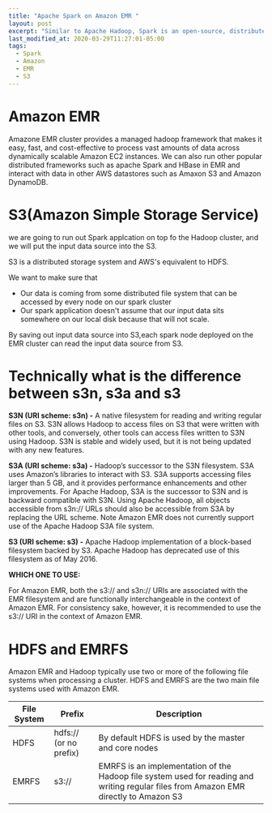 ```yaml
---
title: "Apache Spark on Amazon EMR "
layout: post
excerpt: "Similar to Apache Hadoop, Spark is an open-source, distributed processing system commonly used for big data workloads. ... You can install Spark on an EMR cluster along with other Hadoop applications, and it can also leverage the EMR file system (EMRFS) to directly access data in Amazon S3."
last_modified_at: 2020-03-29T11:27:01-05:00
tags:
  - Spark
  - Amazon
  - EMR
  - S3
---
```


# Amazon EMR
Amazone EMR cluster provides a managed hadoop framework that makes it easy, fast, and cost-effective to process vast amounts of data across dynamically scalable Amazon EC2 instances.
We can also run other popular distributed frameworks such as apache Spark and HBase in EMR and interact with data in other AWS datastores such as Amaxon S3 and Amazon DynamoDB.

# S3(Amazon Simple Storage Service)
we are going to run out Spark applcation on top fo the Hadoop cluster, and we will put the input data source into the S3.

S3 is a distributed storage system and AWS's equivalent to HDFS.

We want to make sure that
- Our data is coming from some distributed file system that can be accessed by every node on our spark cluster
- Our spark application doesn't assume that our input data sits somewhere on our local disk because that will not scale.

By saving out input data source into S3,each spark node deployed on the EMR cluster can read the input data source from S3.


# Technically what is the difference between s3n, s3a and s3
**S3N (URI scheme: s3n) -** A native filesystem for reading and writing regular files on S3. S3N allows Hadoop to access files on S3 that were written with other tools, and conversely, other tools can access files written to S3N using Hadoop. S3N is stable and widely used, but it is not being updated with any new features.

**S3A (URI scheme: s3a) -** Hadoop’s successor to the S3N filesystem. S3A uses Amazon’s libraries to interact with S3. S3A supports accessing files larger than 5 GB, and it provides performance enhancements and other improvements. For Apache Hadoop, S3A is the successor to S3N and is backward compatible with S3N. Using Apache Hadoop, all objects accessible from s3n:// URLs should also be accessible from S3A by replacing the URL scheme.
Note
Amazon EMR does not currently support use of the Apache Hadoop S3A file system.

**S3 (URI scheme: s3) -** Apache Hadoop implementation of a block-based filesystem backed by S3. Apache Hadoop has deprecated use of this filesystem as of May 2016.

**WHICH ONE TO USE:**

For Amazon EMR, both the s3:// and s3n:// URIs are associated with the EMR filesystem and are functionally interchangeable in the context of Amazon EMR. For consistency sake, however, it is recommended to use the s3:// URI in the context of Amazon EMR.

# HDFS and EMRFS
Amazon EMR and Hadoop typically use two or more of the following file systems when processing a cluster. HDFS and EMRFS are the two main file systems used with Amazon EMR.

| File System  |Prefix  | Description  |
| ------------ | ------------ | ------------ |
|  HDFS |  hdfs:// (or no prefix) | By default HDFS is used by the master and core nodes |
|  EMRFS |  s3:// | EMRFS is an implementation of the Hadoop file system used for reading and writing regular files from Amazon EMR directly to Amazon S3  |


